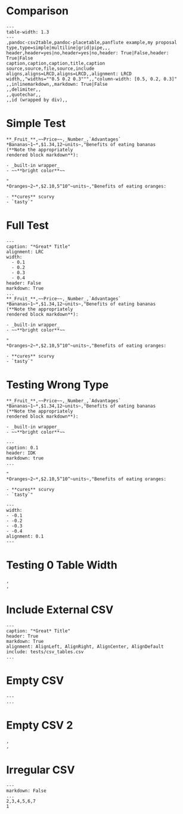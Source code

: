 # Comparison

``` {.table}
---
table-width: 1.3
---
,pandoc-csv2table,pandoc-placetable,panflute example,my proposal
type,type=simple|multiline|grid|pipe,,,
header,header=yes|no,header=yes|no,header: True|False,header: True|False
caption,caption,caption,title,caption
source,source,file,source,include
aligns,aligns=LRCD,aligns=LRCD,,alignment: LRCD
width,,"widths=""0.5 0.2 0.3""",,"column-width: [0.5, 0.2, 0.3]"
,,inlinemarkdown,,markdown: True|False
,,delimiter,,
,,quotechar,,
,,id (wrapped by div),,
```

# Simple Test

``` {.table}
**_Fruit_**,~~Price~~,_Number_,`Advantages`
*Bananas~1~*,$1.34,12~units~,"Benefits of eating bananas
(**Note the appropriately
rendered block markdown**):

- _built-in wrapper_
- ~~**bright color**~~

"
*Oranges~2~*,$2.10,5^10^~units~,"Benefits of eating oranges:

- **cures** scurvy
- `tasty`"
```

# Full Test

``` {.table}
---
caption: "*Great* Title"
alignment: LRC
width:
  - 0.1
  - 0.2
  - 0.3
  - 0.4
header: False
markdown: True
...
**_Fruit_**,~~Price~~,_Number_,`Advantages`
*Bananas~1~*,$1.34,12~units~,"Benefits of eating bananas
(**Note the appropriately
rendered block markdown**):

- _built-in wrapper_
- ~~**bright color**~~

"
*Oranges~2~*,$2.10,5^10^~units~,"Benefits of eating oranges:

- **cures** scurvy
- `tasty`"
```

# Testing Wrong Type

``` {.table}
**_Fruit_**,~~Price~~,_Number_,`Advantages`
*Bananas~1~*,$1.34,12~units~,"Benefits of eating bananas
(**Note the appropriately
rendered block markdown**):

- _built-in wrapper_
- ~~**bright color**~~

---
caption: 0.1
header: IDK
markdown: true
...

"
*Oranges~2~*,$2.10,5^10^~units~,"Benefits of eating oranges:

- **cures** scurvy
- `tasty`"

---
width:
- -0.1
- -0.2
- -0.3
- -0.4
alignment: 0.1
---
```

# Testing 0 Table Width

``` {.table}
,
,
```

# Include External CSV

``` {.table}
---
caption: "*Great* Title"
header: True
markdown: True
alignment: AlignLeft, AlignRight, AlignCenter, AlignDefault
include: tests/csv_tables.csv
...
```

# Empty CSV

``` {.table}
---
...
```

# Empty CSV 2

``` {.table}
,
,
```

# Irregular CSV

``` {.table}
---
markdown: False
...
2,3,4,5,6,7
1
```

